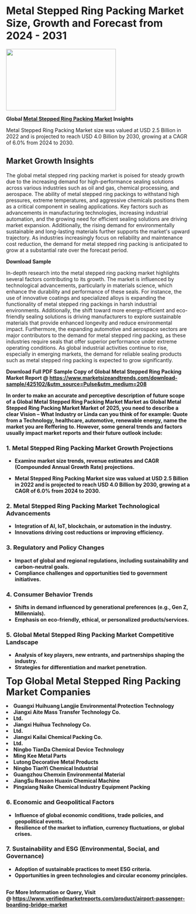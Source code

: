 <H1>Metal Stepped Ring Packing Market Size, Growth and Forecast from 2024 - 2031</H1><img class="aligncenter size-medium wp-image-584254" src="https://thirdeyenews.in/wp-content/uploads/2024/09/Global-Market-Research-300x168.jpeg" alt="" width="300" height="168" /><p><strong>Global&nbsp;<a href="https://www.marketsizeandtrends.com/download-sample/425102/&amp;utm_source=Pulse&amp;utm_medium=208">Metal Stepped Ring Packing Market</a> Insights</strong></p><p>Metal Stepped Ring Packing Market size was valued at USD 2.5 Billion in 2022 and is projected to reach USD 4.0 Billion by 2030, growing at a CAGR of 6.0% from 2024 to 2030.</p><p><h2>Market Growth Insights</h2> <p>The global metal stepped ring packing market is poised for steady growth due to the increasing demand for high-performance sealing solutions across various industries such as oil and gas, chemical processing, and aerospace. The ability of metal stepped ring packings to withstand high pressures, extreme temperatures, and aggressive chemicals positions them as a critical component in sealing applications. Key factors such as advancements in manufacturing technologies, increasing industrial automation, and the growing need for efficient sealing solutions are driving market expansion. Additionally, the rising demand for environmentally sustainable and long-lasting materials further supports the market's upward trajectory. As industries increasingly focus on reliability and maintenance cost reduction, the demand for metal stepped ring packing is anticipated to grow at a substantial rate over the forecast period.</p> <p><strong>Download Sample</strong></p> <p>In-depth research into the metal stepped ring packing market highlights several factors contributing to its growth. The market is influenced by technological advancements, particularly in materials science, which enhance the durability and performance of these seals. For instance, the use of innovative coatings and specialized alloys is expanding the functionality of metal stepped ring packings in harsh industrial environments. Additionally, the shift toward more energy-efficient and eco-friendly sealing solutions is driving manufacturers to explore sustainable materials that provide enhanced longevity and reduce environmental impact. Furthermore, the expanding automotive and aerospace sectors are major contributors to the demand for metal stepped ring packing, as these industries require seals that offer superior performance under extreme operating conditions. As global industrial activities continue to rise, especially in emerging markets, the demand for reliable sealing products such as metal stepped ring packing is expected to grow significantly. <p><strong></p><p><span class=""><strong>Download Full PDF Sample Copy of Global Metal Stepped Ring Packing Market Report</strong> @ <a href="https://www.marketsizeandtrends.com/download-sample/425102/&amp;utm_source=Pulse&amp;utm_medium=208" target="_blank">https://www.marketsizeandtrends.com/download-sample/425102/&amp;utm_source=Pulse&amp;utm_medium=208</a></span></p><p>In order to make an accurate and perceptive description of future scope of a Global&nbsp;Metal Stepped Ring Packing Market Market as Global&nbsp;Metal Stepped Ring Packing Market Market of 2025, you need to describe a clear Vision &ndash; What Industry or Linda can you think of for example: Quote from a Technology, healthcare, automotive, renewable energy, name the market you are Reffering to. However, some general trends and factors usually impact market reports and their future outlook include:</p><h3>1.&nbsp;<strong>Metal Stepped Ring Packing Market Growth Projections</strong></h3><ul><li>Examine market size trends, revenue estimates and CAGR (Compounded Annual Growth Rate) projections.</li><li><p>Metal Stepped Ring Packing Market size was valued at USD 2.5 Billion in 2022 and is projected to reach USD 4.0 Billion by 2030, growing at a CAGR of 6.0% from 2024 to 2030.</p></li></ul><h3>2.&nbsp;<strong>Metal Stepped Ring Packing Market Technological Advancements</strong></h3><ul><li>Integration of AI, IoT, blockchain, or automation in the industry.</li><li>Innovations driving cost reductions or improving efficiency.</li></ul><h3>3.&nbsp;<strong>Regulatory and Policy Changes</strong></h3><ul><li>Impact of global and regional regulations, including sustainability and carbon-neutral goals.</li><li>Compliance challenges and opportunities tied to government initiatives.</li></ul><h3>4.&nbsp;<strong>Consumer Behavior Trends</strong></h3><ul><li>Shifts in demand influenced by generational preferences (e.g., Gen Z, Millennials).</li><li>Emphasis on eco-friendly, ethical, or personalized products/services.</li></ul><h3>5.&nbsp;<strong>Global Metal Stepped Ring Packing Market Competitive Landscape</strong></h3><ul><li>Analysis of key players, new entrants, and partnerships shaping the industry.</li><li>Strategies for differentiation and market penetration.</li></ul><p data-pm-slice="1 1 []"><span style="color: inherit; font-family: inherit; font-size: 25px;">Top Global Metal Stepped Ring Packing Market Companies</span></p><div class="" data-test-id=""><p><li>Guangxi Huihuang Langjie Environmental Protection Technology</li><li> Jiangxi Aite Mass Transfer Technology Co.</li><li> Ltd.</li><li> Jiangxi Huihua Technology Co.</li><li> Ltd.</li><li> Jiangxi Kailai Chemical Packing Co.</li><li> Ltd.</li><li> Ningbo TianDa Chemical Device Technology</li><li> Ming Kee Metal Parts</li><li> Lutong Decorative Metal Products</li><li> Ningbo TianYi Chemical Industrial</li><li> Guangzhou Chemxin Environmental Material</li><li> JiangSu Reason Huaxin Chemical Machine</li><li> Pingxiang Naike Chemical Industry Equipment Packing</li></p></div><h3>6.&nbsp;<strong>Economic and Geopolitical Factors</strong></h3><ul><li>Influence of global economic conditions, trade policies, and geopolitical events.</li><li>Resilience of the market to inflation, currency fluctuations, or global crises.</li></ul><h3>7.&nbsp;<strong>Sustainability and ESG (Environmental, Social, and Governance)</strong></h3><ul><li>Adoption of sustainable practices to meet ESG criteria.</li><li>Opportunities in green technologies and circular economy principles.</li></ul><h2><strong style="font-size: 14px;">For More Information or Query, Visit @&nbsp;</strong><a style="background-color: #ffffff; font-size: 14px;" href="https://www.marketsizeandtrends.com/report/metal-stepped-ring-packing-market/" target="_blank">https://www.verifiedmarketreports.com/product/airport-passenger-boarding-bridge-market</a></h2>
